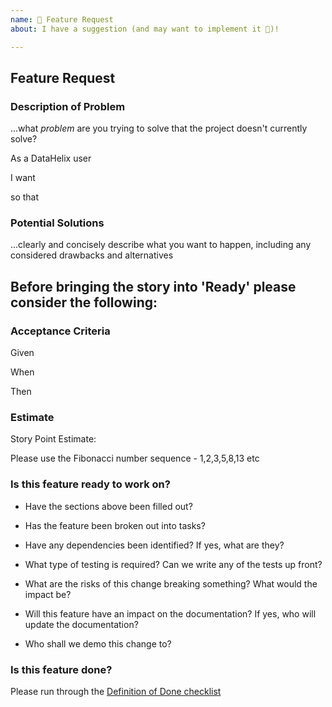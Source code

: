 ```yaml
---
name: 🚀 Feature Request
about: I have a suggestion (and may want to implement it 🙂)!

---
```


## Feature Request

### Description of Problem

...what *problem* are you trying to solve that the project doesn't currently solve?

As a DataHelix user

I want 

so that 

### Potential Solutions

...clearly and concisely describe what you want to happen, including any considered drawbacks and alternatives

## Before bringing the story into 'Ready' please consider the following:

### Acceptance Criteria

Given  

When 

Then

### Estimate

Story Point Estimate: 

Please use the Fibonacci number sequence - 1,2,3,5,8,13 etc 

### Is this feature ready to work on?

* Have the sections above been filled out?

* Has the feature been broken out into tasks?

* Have any dependencies been identified? If yes, what are they?

* What type of testing is required? Can we write any of the tests up front?

* What are the risks of this change breaking something? What would the impact be?

* Will this feature have an impact on the documentation? If yes, who will update the documentation?

* Who shall we demo this change to?

### Is this feature done?

Please run through the [Definition of Done checklist](../docs/developer/DefinitionOfDone.md)
